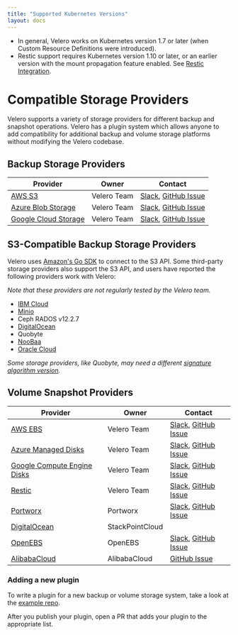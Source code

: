 ```yaml
---
title: "Supported Kubernetes Versions"
layout: docs
---
```


- In general, Velero works on Kubernetes version 1.7 or later (when Custom Resource Definitions were introduced).
- Restic support requires Kubernetes version 1.10 or later, or an earlier version with the mount propagation feature enabled. See [Restic Integration][17].

# Compatible Storage Providers

Velero supports a variety of storage providers for different backup and snapshot operations. Velero has a plugin system which allows anyone to add compatibility for additional backup and volume storage platforms without modifying the Velero codebase.

## Backup Storage Providers

| Provider                  | Owner    | Contact                         |
|---------------------------|----------|---------------------------------|
| [AWS S3][2]               | Velero Team | [Slack][10], [GitHub Issue][11] |
| [Azure Blob Storage][3]   | Velero Team | [Slack][10], [GitHub Issue][11] |
| [Google Cloud Storage][4] | Velero Team | [Slack][10], [GitHub Issue][11] |

## S3-Compatible Backup Storage Providers

Velero uses [Amazon's Go SDK][12] to connect to the S3 API. Some third-party storage providers also support the S3 API, and users have reported the following providers work with Velero:

_Note that these providers are not regularly tested by the Velero team._

 * [IBM Cloud][5]
 * [Minio][9]
 * Ceph RADOS v12.2.7
 * [DigitalOcean][7]
 * Quobyte
 * [NooBaa][16]
 * [Oracle Cloud][23]

_Some storage providers, like Quobyte, may need a different [signature algorithm version][15]._

## Volume Snapshot Providers

| Provider                         | Owner           | Contact                         |
|----------------------------------|-----------------|---------------------------------|
| [AWS EBS][2]                     | Velero Team        | [Slack][10], [GitHub Issue][11] |
| [Azure Managed Disks][3]         | Velero Team        | [Slack][10], [GitHub Issue][11] |
| [Google Compute Engine Disks][4] | Velero Team        | [Slack][10], [GitHub Issue][11] |
| [Restic][1]                      | Velero Team        | [Slack][10], [GitHub Issue][11] |
| [Portworx][6]                    | Portworx        | [Slack][13], [GitHub Issue][14] |
| [DigitalOcean][7]                | StackPointCloud |                                 |
| [OpenEBS][18]                     | OpenEBS       | [Slack][19], [GitHub Issue][20] |
| [AlibabaCloud][21]                     | AlibabaCloud       |  [GitHub Issue][22] |

### Adding a new plugin

To write a plugin for a new backup or volume storage system, take a look at the [example repo][8].

After you publish your plugin, open a PR that adds your plugin to the appropriate list.

[1]: restic.md
[2]: aws-config.md
[3]: azure-config.md
[4]: gcp-config.md
[5]: ibm-config.md
[6]: https://docs.portworx.com/scheduler/kubernetes/ark.html
[7]: https://github.com/StackPointCloud/ark-plugin-digitalocean
[8]: https://github.com/vmware-tanzu/velero-plugin-example/
[9]: get-started.md
[10]: https://kubernetes.slack.com/messages/velero
[11]: https://github.com/vmware-tanzu/velero/issues
[12]: https://github.com/aws/aws-sdk-go
[13]: https://portworx.slack.com/messages/px-k8s
[14]: https://github.com/portworx/ark-plugin/issues
[15]: api-types/backupstoragelocation.md#aws
[16]: http://www.noobaa.com/
[17]: restic.md
[18]: https://github.com/openebs/velero-plugin
[19]: https://openebs-community.slack.com/
[20]: https://github.com/openebs/velero-plugin/issues
[21]: https://github.com/AliyunContainerService/velero-plugin
[22]: https://github.com/AliyunContainerService/velero-plugin/issues
[23]: oracle-config.md
